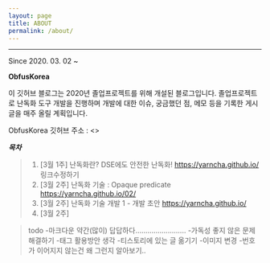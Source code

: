 ```yaml
---
layout: page
title: ABOUT
permalink: /about/
---
```


----------

Since 2020. 03. 02 ~

**ObfusKorea**

이 깃허브 블로그는 2020년 졸업프로젝트를 위해 개설된 블로그입니다. 졸업프로젝트로 난독화 도구 개발을 진행하며 개발에 대한 이슈, 궁금했던 점, 메모 등을 기록한 게시글을 매주 올릴 계획입니다.

ObfusKorea 깃허브 주소 : <>

***목차***

>1. [3월 1주] 난독화란? DSE에도 안전한 난독화!
><https://yarncha.github.io/>링크수정하기
>2. [3월 2주] 난독화 기술 : Opaque predicate
><https://yarncha.github.io/02/>
>3. [3월 2주] 난독화 기술 개발 1 - 개발 초안
><https://yarncha.github.io/>
>4. [3월 2주]


>todo
>-마크다운 약간(많이) 답답하다.........................
>-가독성 좋지 않은 문제 해결하기
>-태그 활용방안 생각
>-티스토리에 있는 글 옮기기
>-이미지 변경
>-번호가 이어지지 않는건 왜 그런지 알아보기..
